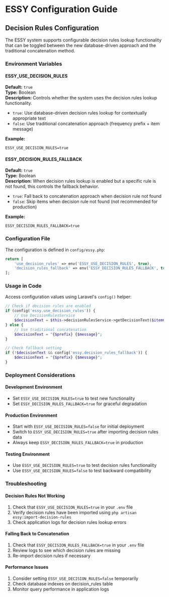 # ESSY Configuration Guide

## Decision Rules Configuration

The ESSY system supports configurable decision rules lookup functionality that can be toggled between the new database-driven approach and the traditional concatenation method.

### Environment Variables

#### ESSY_USE_DECISION_RULES

**Default:** `true`  
**Type:** Boolean  
**Description:** Controls whether the system uses the decision rules lookup functionality.

- `true`: Use database-driven decision rules lookup for contextually appropriate text
- `false`: Use traditional concatenation approach (frequency prefix + item message)

**Example:**
```env
ESSY_USE_DECISION_RULES=true
```

#### ESSY_DECISION_RULES_FALLBACK

**Default:** `true`  
**Type:** Boolean  
**Description:** When decision rules lookup is enabled but a specific rule is not found, this controls the fallback behavior.

- `true`: Fall back to concatenation approach when decision rule not found
- `false`: Skip items when decision rule not found (not recommended for production)

**Example:**
```env
ESSY_DECISION_RULES_FALLBACK=true
```

### Configuration File

The configuration is defined in `config/essy.php`:

```php
return [
    'use_decision_rules' => env('ESSY_USE_DECISION_RULES', true),
    'decision_rules_fallback' => env('ESSY_DECISION_RULES_FALLBACK', true),
];
```

### Usage in Code

Access configuration values using Laravel's `config()` helper:

```php
// Check if decision rules are enabled
if (config('essy.use_decision_rules')) {
    // Use DecisionRulesService
    $decisionText = $this->decisionRulesService->getDecisionText($itemCode, $frequency);
} else {
    // Use traditional concatenation
    $decisionText = "{$prefix} {$message}";
}

// Check fallback setting
if (!$decisionText && config('essy.decision_rules_fallback')) {
    $decisionText = "{$prefix} {$message}";
}
```

### Deployment Considerations

#### Development Environment
- Set `ESSY_USE_DECISION_RULES=true` to test new functionality
- Set `ESSY_DECISION_RULES_FALLBACK=true` for graceful degradation

#### Production Environment
- Start with `ESSY_USE_DECISION_RULES=false` for initial deployment
- Switch to `ESSY_USE_DECISION_RULES=true` after importing decision rules data
- Always keep `ESSY_DECISION_RULES_FALLBACK=true` in production

#### Testing Environment
- Use `ESSY_USE_DECISION_RULES=true` to test decision rules functionality
- Use `ESSY_USE_DECISION_RULES=false` to test backward compatibility

### Troubleshooting

#### Decision Rules Not Working
1. Check that `ESSY_USE_DECISION_RULES=true` in your `.env` file
2. Verify decision rules have been imported using `php artisan essy:import-decision-rules`
3. Check application logs for decision rules lookup errors

#### Falling Back to Concatenation
1. Check that `ESSY_DECISION_RULES_FALLBACK=true` in your `.env` file
2. Review logs to see which decision rules are missing
3. Re-import decision rules if necessary

#### Performance Issues
1. Consider setting `ESSY_USE_DECISION_RULES=false` temporarily
2. Check database indexes on decision_rules table
3. Monitor query performance in application logs